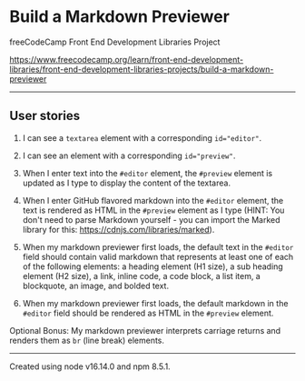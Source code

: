 # Build a Markdown Previewer

freeCodeCamp Front End Development Libraries Project

<https://www.freecodecamp.org/learn/front-end-development-libraries/front-end-development-libraries-projects/build-a-markdown-previewer>

---

## User stories

1. I can see a `textarea` element with a corresponding `id="editor"`.

2. I can see an element with a corresponding `id="preview"`.

3. When I enter text into the `#editor` element, the `#preview` element is
   updated as I type to display the content of the textarea.

4. When I enter GitHub flavored markdown into the `#editor` element, the text is
   rendered as HTML in the `#preview` element as I type (HINT: You don't need to
   parse Markdown yourself - you can import the Marked library for this:
   <https://cdnjs.com/libraries/marked>).

5. When my markdown previewer first loads, the default text in the `#editor`
   field should contain valid markdown that represents at least one of each of
   the following elements: a heading element (H1 size), a sub heading element
   (H2 size), a link, inline code, a code block, a list item, a blockquote, an
   image, and bolded text.

6. When my markdown previewer first loads, the default markdown in the `#editor`
   field should be rendered as HTML in the `#preview` element.

Optional Bonus: My markdown previewer interprets carriage returns and renders
them as `br` (line break) elements.

---

Created using node v16.14.0 and npm 8.5.1.
